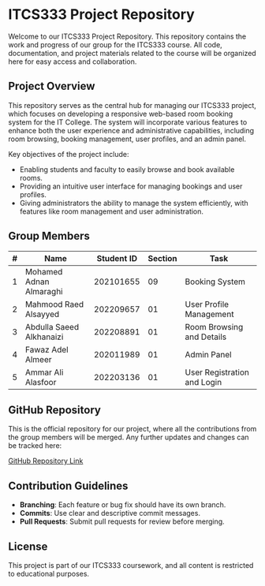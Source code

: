 # ITCS333 Project Repository

Welcome to our ITCS333 Project Repository. This repository contains the work and progress of our group for the ITCS333 course. All code, documentation, and project materials related to the course will be organized here for easy access and collaboration.

## Project Overview

This repository serves as the central hub for managing our ITCS333 project, which focuses on developing a responsive web-based room booking system for the IT College. The system will incorporate various features to enhance both the user experience and administrative capabilities, including room browsing, booking management, user profiles, and an admin panel.

Key objectives of the project include:

- Enabling students and faculty to easily browse and book available rooms.
- Providing an intuitive user interface for managing bookings and user profiles.
- Giving administrators the ability to manage the system efficiently, with features like room management and user administration.

## Group Members

| #  | Name                      | Student ID | Section | Task                         |
|----|---------------------------|------------|---------|------------------------------|
| 1  | Mohamed Adnan Almaraghi    | 202101655  | 09      | Booking System               |
| 2  | Mahmood Raed Alsayyed      | 202209657  | 01      | User Profile Management      |
| 3  | Abdulla Saeed Alkhanaizi   | 202208891  | 01      | Room Browsing and Details    |
| 4  | Fawaz Adel Almeer          | 202011989  | 01      | Admin Panel                  |
| 5  | Ammar Ali Alasfoor         | 202203136  | 01      | User Registration and Login  |

## GitHub Repository

This is the official repository for our project, where all the contributions from the group members will be merged. Any further updates and changes can be tracked here:

[GitHub Repository Link](https://github.com/malmaraghi/ITCS333-PROJECT.git)

## Contribution Guidelines

- **Branching**: Each feature or bug fix should have its own branch.
- **Commits**: Use clear and descriptive commit messages.
- **Pull Requests**: Submit pull requests for review before merging.

## License

This project is part of our ITCS333 coursework, and all content is restricted to educational purposes.
